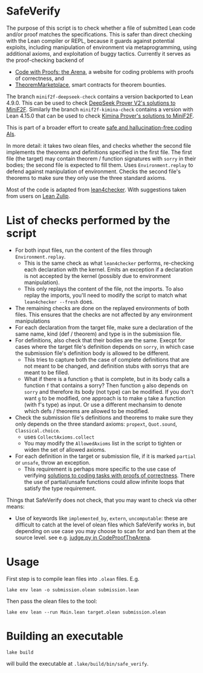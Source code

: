 # SafeVerify

The purpose of this script is to check whether a file of submitted Lean code and/or proof matches the specifications.
This is safer than direct checking with the Lean compiler or REPL, because it guards against potential exploits, including manipulation of environment via metaprogramming,
using additional axioms, and exploitation of buggy tactics.
Currently it serves as the proof-checking backend of
- [Code with Proofs: the Arena](https://github.com/GasStationManager/CodeProofTheArena), a website for coding problems with proofs of correctness, and
- [TheoremMarketplace](https://github.com/wadimiusz/lean-contract-interact), smart contracts for theorem bounties.

The branch `minif2f-deepseek-check` contains a version backported to Lean 4.9.0. This can be used to check [DeepSeek Prover V2's solutions to MiniF2F](https://github.com/deepseek-ai/DeepSeek-Prover-V2/tree/main). Similarly the branch `minif2f-kimina-check` contains a version with Lean 4.15.0 that can be used to check [Kimina Prover's solutions to MiniF2F](https://github.com/MoonshotAI/Kimina-Prover-Preview).

This is part of a broader effort to create [safe and hallucination-free coding AIs](https://gasstationmanager.github.io/ai/2024/11/04/a-proposal.html).

In more detail: it takes two olean files, and checks whether the second file
implements the theorems and definitions specified in the first file.
The first file (the target) may contain theorem / function signatures with `sorry` in their bodies;
the second file is expected to fill them.
Uses `Environment.replay` to defend against manipulation of environment.
Checks the second file's theorems to make sure they only use the three standard axioms.

Most of the code is adapted from [lean4checker](https://github.com/leanprover/lean4checker/). With suggestions taken from users on [Lean Zulip](https://leanprover.zulipchat.com/).

# List of checks performed by the script

- For both input files, run the content of the files through `Environment.replay`.
  - This is the same check as what `lean4checker` performs, re-checking each declaration with the kernel. Emits an exception if a declaration is not accepted by the kernel (possibly due to environment manipulation).
  - This only replays the content of the file, not the imports. To also replay the imports, you'll need to modify the script to match what `lean4checker --fresh` does.
- The remaining checks are done on the replayed environments of both files. This ensures that the checks are not affected by any environment manipulations
- For each declaration from the target file, make sure a declaration of the same name, kind (def / theorem) and type is in the submission file.
- For definitions, also check that their bodies are the same. Execpt for cases where the target file's definition depends on `sorry`, in which case the submission file's definition body is allowed to be different.
  - This tries to capture both the case of complete definitions that are not meant to be changed, and definition stubs with sorrys that are meant to be filled.
  - What if there is a function `g` that is complete, but in its body calls a function `f` that contains a sorry? Then function `g` also depends on `sorry` and therefore its body (not type) can be modified. If you don't want `g` to be modified, one approach is to make `g` take a function (with f's type) as input. Or use a different mechansim to denote which defs / theorems are allowed to be modified. 
- Check the submission file's definitions and theorems to make sure they only depends on the three standard axioms: `propext`, `Quot.sound`, `Classical.choice`.
  - uses `CollectAxioms.collect`
  - You may modify the `AllowedAxioms` list in the script to tighten or widen the set of allowed axioms.
- For each definition in the target or submission file, if it is marked `partial` or `unsafe`, throw an exception.
  - This requirement is perhaps more specific to the use case of verifying [solutions to coding tasks with proofs of correctness](https://github.com/GasStationManager/CodeProofTheArena). There the use of partial/unsafe functions could allow infinite loops that satisfy the type requirement.

Things that SafeVerify does not check, that you may want to check via other means:

- Use of keywords like `implemented_by`, `extern`, `uncomputable`: these are difficult to catch at the level of olean files which SafeVerify works in, but depending on use case you may choose to scan for and ban them at the source level. see e.g. [judge.py in CodeProofTheArena](https://github.com/GasStationManager/CodeProofTheArena/blob/main/app/services/judge.py).

# Usage

First step is to compile lean files into `.olean` files. E.g.
```
lake env lean -o submission.olean submission.lean
```
Then pass the olean files to the tool:
```
lake env lean --run Main.lean target.olean submission.olean
```

# Building an executable

```
lake build
```
will build the executable at `.lake/build/bin/safe_verify`.
